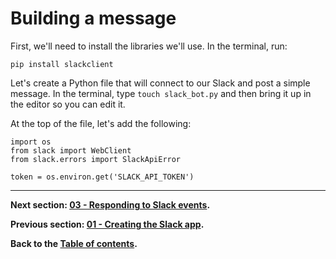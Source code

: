 # Building a message

First, we'll need to install the libraries we'll use. In the terminal, run:

`pip install slackclient`

Let's create a Python file that will connect to our Slack and post a simple message. In the terminal, type `touch slack_bot.py` and then bring it up in the editor so you can edit it.

At the top of the file, let's add the following:

```
import os
from slack import WebClient
from slack.errors import SlackApiError

token = os.environ.get('SLACK_API_TOKEN')
```


---

**Next section: [03 - Responding to Slack events](03-responding-to-slack-events.md).**

**Previous section: [01 - Creating the Slack app](01-creating-the-slack-app.md).**

**Back to the [Table of contents](README.md#table-of-contents).**
